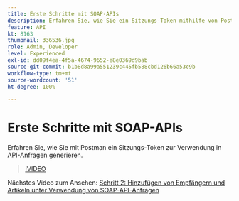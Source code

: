 ```yaml
---
title: Erste Schritte mit SOAP-APIs
description: Erfahren Sie, wie Sie ein Sitzungs-Token mithilfe von Postman zur Verwendung in API-Anfragen generieren
feature: API
kt: 8163
thumbnail: 336536.jpg
role: Admin, Developer
level: Experienced
exl-id: dd09f4ea-4f5a-4674-9652-e8e0369d9bab
source-git-commit: b1b8d8a99a551239c445fb588cbd126b66a53c9b
workflow-type: tm+mt
source-wordcount: '51'
ht-degree: 100%

---
```


# Erste Schritte mit SOAP-APIs

Erfahren Sie, wie Sie mit Postman ein Sitzungs-Token zur Verwendung in API-Anfragen generieren.

>[!VIDEO](https://video.tv.adobe.com/v/336536?quality=12&learn=on)

Nächstes Video zum Ansehen: [Schritt 2: Hinzufügen von Empfängern und Artikeln unter Verwendung von SOAP-API-Anfragen](/help/tutorial-use-soap-apis/add-recipients-and-articles-using-soap-api-requests.md)
